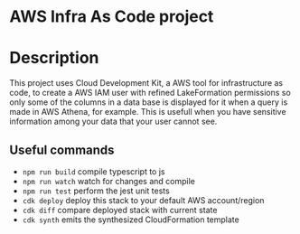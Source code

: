 # AWS Infra As Code project

# Description
This project uses Cloud Development Kit, a AWS tool for infrastructure as code, to create a AWS IAM user with refined LakeFormation permissions so only some of the columns in a data base is displayed for it when a query is made in AWS Athena, for example. This is usefull when you have sensitive information among your data that your user cannot see.

## Useful commands

* `npm run build`   compile typescript to js
* `npm run watch`   watch for changes and compile
* `npm run test`    perform the jest unit tests
* `cdk deploy`      deploy this stack to your default AWS account/region
* `cdk diff`        compare deployed stack with current state
* `cdk synth`       emits the synthesized CloudFormation template
